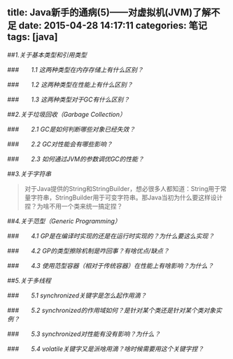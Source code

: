 title: Java新手的通病(5)——对虚拟机(JVM)了解不足
date: 2015-04-28 14:17:11
categories: 笔记
tags: [java]
---

##*1.关于基本类型和引用类型*

###　　*1.1 这两种类型在内存存储上有什么区别？*

###　　*1.2 这两种类型在性能上有什么区别？*

###　　*1.3 这两种类型对于GC有什么区别？*


##*2.关于垃圾回收（Garbage Collection）*

###　　*2.1 GC是如何判断哪些对象已经失效？*

###　　*2.2 GC对性能会有哪些影响？*

###　　*2.3 如何通过JVM的参数调优GC的性能？*


##*3.关于字符串*

> 对于Java提供的String和StringBuilder，想必很多人都知道：String用于常量字符串，StringBuilder用于可变字符串。那Java当初为什么要这样设计捏？为啥不用一个类来统一搞定捏？



##*4.关于范型（Generic Programming）*

###　　*4.1 GP是在编译时实现的还是在运行时实现的？为什么要这么实现？*

###　　*4.2 GP的类型擦除机制是咋回事？有啥优点/缺点？*

###　　*4.3 使用范型容器（相对于传统容器）在性能上有啥影响？为什么？*


##*5.关于多线程*

###　　*5.1 synchronized关键字是怎么起作用滴？*

###　　*5.2 synchronized的作用域如何？是针对某个类还是针对某个类对象实例？*

###　　*5.3 synchronized对性能有没有影响？为什么？*

###　　*5.4 volatile关键字又是派啥用滴？啥时候需要用这个关键字捏？*
